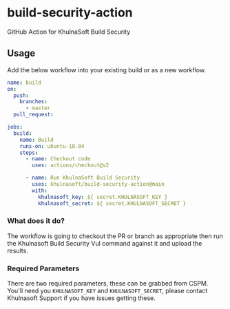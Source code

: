 # build-security-action
GitHub Action for KhulnaSoft Build Security

## Usage

Add the below workflow into your existing build or as a new workflow.

```yaml
name: build
on:
  push:
    branches:
      - master
  pull_request:

jobs:
  build:
    name: Build
    runs-on: ubuntu-18.04
    steps:
      - name: Checkout code
        uses: actions/checkout@v2

      - name: Run KhulnaSoft Build Security
        uses: khulnasoft/build-security-action@main
        with:
          khulnasoft_key: ${ secret.KHULNASOFT_KEY }
          khulnasoft_secret: ${ secret.KHULNASOFT_SECRET }


```

### What does it do?

The workflow is going to checkout the PR or branch as appropriate then run the Khulnasoft Build Security Vul command against it and upload the results.

### Required Parameters

There are two required parameters, these can be grabbed from CSPM. You'll need you `KHULNASOFT_KEY` and `KHULNASOFT_SECRET`, please contact Khulnasoft Support if you have issues getting these.
